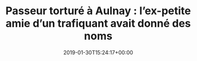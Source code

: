 ---
isIndex: false
title: "Passeur torturé à Aulnay : l’ex-petite amie d’un trafiquant avait donné des noms"
date: 2019-01-30T15:24:17+00:00
concerned:
  - morgane-le-hir
press:
  title: Le Parisien
  url: http://www.leparisien.fr/seine-saint-denis-93/passeur-torture-a-aulnay-l-ex-petite-amie-d-un-trafiquant-avait-donne-des-noms-30-01-2019-8000736.php
---